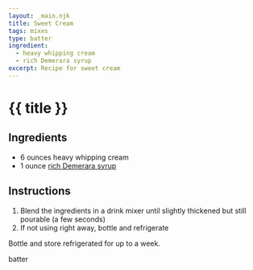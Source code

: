 ```yaml
---
layout: _main.njk
title: Sweet Cream
tags: mixes
type: batter
ingredient:
  - heavy whipping cream
  - rich Demerara syrup
excerpt: Recipe for sweet cream
---
```


<!-- markdownlint-disable MD025 -->
# {{ title }}
<!-- markdownlint-enable MD025 -->

## Ingredients

* 6 ounces heavy whipping cream
* 1 ounce [rich Demerara syrup](/mixes/2-1-simple-syrup)

## Instructions

1. Blend the ingredients in a drink mixer until slightly thickened but still pourable (a few seconds)
2. If not using right away, bottle and refrigerate

<tiki-callout type="note">

  Bottle and store refrigerated for up to a week.

</tiki-callout>

<div
  class="sr-only"
  data-cat[0]="Batter"
  data-ingredient[0]="Cream, heavy whipping"
  data-ingredient[1]="Rich Demerara syrup"
  data-pagefind-filter="
    Category[data-cat[0]],
    Ingredient[data-ingredient[0]],
    Ingredient[data-ingredient[1]]
  "
>
</div>

<div class="keywords" aria-hidden>batter</div>
